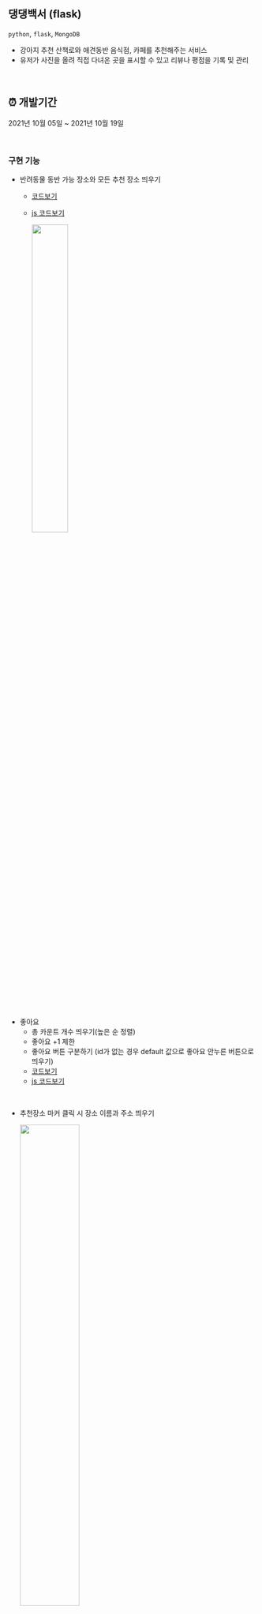 ## 댕댕백서 (flask)
`python`, `flask`, `MongoDB`
- 강아지 추천 산책로와 애견동반 음식점, 카페를 추천해주는 서비스
- 유저가 사진을 올려 직접 다녀온 곳을 표시할 수 있고 리뷰나 평점을 기록 및 관리

<br>

## ⏰ 개발기간
2021년 10월 05일 ~ 2021년 10월 19일


<br>

### 구현 기능

- 반려동물 동반 가능 장소와 모든 추천 장소 띄우기
  - [코드보기](https://github.com/haedal-uni/Team14/blob/develop/app.py#L21)                      
  - [js 코드보기](https://github.com/haedal-uni/Team14/blob/develop/static/js/recommend.js#L24)      

     <img src = https://user-images.githubusercontent.com/74857364/137356284-e06565e2-d723-4736-8c16-c5ff097d22be.gif width="40%">
     
<br>

- 좋아요
  - 총 카운트 개수 띄우기(높은 순 정렬)
  - 좋아요 +1 제한
  - 좋아요 버튼 구분하기 (id가 없는 경우 default 값으로 좋아요 안누른 버튼으로 띄우기)
  - [코드보기](https://github.com/haedal-uni/Team14/blob/develop/app.py#L32)
  - [js 코드보기](https://github.com/haedal-uni/Team14/blob/develop/static/js/recommend.js#L165)

<br>

- 추천장소 마커 클릭 시 장소 이름과 주소 띄우기

  <img src = https://user-images.githubusercontent.com/74857364/137246319-0d426149-709b-4496-b87b-83a7fca547c1.gif width="50%">
                                                             
  - [코드보기](https://github.com/haedal-uni/Team14/commit/4311b794a419991f967654e81721c4a090108dd5) 

<br>

### 프로젝트 개발일지(Tistory)
- [23일차_2차 팀프로젝트 시작](https://lu-delight.tistory.com/231)
- [25일차_팀 프로젝트 계획짜기](https://lu-delight.tistory.com/236)
- [30일차_프로젝트 구현 시작](https://lu-delight.tistory.com/244)
- [31일차_기능 구현하기](https://lu-delight.tistory.com/245)
- [33일차_피드백 정리 및 기능 구현](https://lu-delight.tistory.com/247)
- [5주차(35일차)_프로젝트 기능 구현](https://lu-delight.tistory.com/248)


<br>

#### 애완동물 산책 정보 플랫폼 - 댕댕백서 (POC 프로젝트)
[<img src = http://img.youtube.com/vi/epJgGWekB6I/0.jpg width="30%">](https://www.youtube.com/watch?v=epJgGWekB6I&t=4s) 

<br>

#### 애완동물 산책 정보 플랫폼 - 댕댕백서 (2차 프로젝트)
[<img src = http://img.youtube.com/vi/epJgGWekB6I/0.jpg width="30%">
](https://youtu.be/gy1DqIr5lxg)

<br>

## 🙋🏻‍♀️🙋🏻‍♂️ 팀 개발일지
#### 1차 프로젝트
- [1차 프로젝트 POC](https://lu-delight.tistory.com/204)        
- [1차 프로젝트 수정](https://lu-delight.tistory.com/217)       
- [1차 프로젝트 회고](https://lu-delight.tistory.com/222)              

<br>

#### 2차 프로젝트
- [2차 프로젝트 Starting Assignment](https://lu-delight.tistory.com/230)

